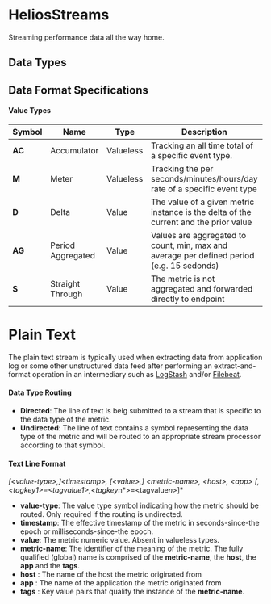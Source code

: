 # HeliosStreams
Streaming performance data all the way home.

## Data Types

## Data Format Specifications

#### Value Types

 Symbol | Name | Type | Description | Parameters
-------- | -------- | -------- | -------- | --------
 **AC** | Accumulator | Valueless | Tracking an all time total of a specific event type. | None
 **M** | Meter | Valueless | Tracking the per seconds/minutes/hours/day rate of a specific event type | None
 **D** | Delta | Value | The value of a given metric instance is the delta of the current and the prior value | **TBD**
 **AG** | Period Aggregated | Value | Values are aggregated to count, min, max and average per defined period (e.g. 15 sedonds)  | **TBD**
 **S** | Straight Through | Value | The metric is not aggregated and forwarded directly to endpoint | None


# Plain Text

The plain text stream is typically used when extracting data from application log or some other unstructured data feed after performing an extract-and-format operation in an intermediary such as [LogStash](https://www.elastic.co/products/logstash) and/or [Filebeat](https://www.elastic.co/products/beats/filebeat).

#### Data Type Routing
- **Directed**: The line of text is beig submitted to a stream that is specific to the data type of the metric.
- **Undirected**: The line of text  contains a symbol representing the data type of the metric and will be routed to an appropriate stream processor according to that symbol.

#### Text Line Format

*\[&lt;value-type&gt;,\]&lt;timestamp&gt;, \[&lt;value&gt;,\] &lt;metric-name&gt;, &lt;host&gt;, &lt;app&gt; \[,&lt;tagkey1&gt;=&lt;tagvalue1&gt;,&lt;tagkey*n*&gt;=&lt;tagvalue*n*&gt;\]*

- **value-type**: The value type symbol indicating how the metric should be routed. Only required if the routing is undirected.
- **timestamp**: The effective timestamp of the metric in seconds-since-the epoch or milliseconds-since-the epoch.
- **value**: The metric numeric value. Absent in valueless types.
- **metric-name**: The identifier of the meaning of the metric. The fully qualified (global) name is comprised of the **metric-name**, the **host**, the **app** and the **tags**.
- **host** : The name of the host the metric originated from
- **app** : The name of the application the metric originated from
- **tags** : Key value pairs that qualify the instance of the **metric-name**.






